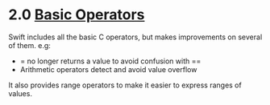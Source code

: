 # 2.0 [Basic Operators](https://developer.apple.com/library/content/documentation/Swift/Conceptual/Swift_Programming_Language/BasicOperators.html)

Swift includes all the basic C operators, but makes improvements on several of them. e.g:
* = no longer returns a value to avoid confusion with ==
* Arithmetic operators detect and avoid value overflow

It also provides range operators to make it easier to express ranges of values.